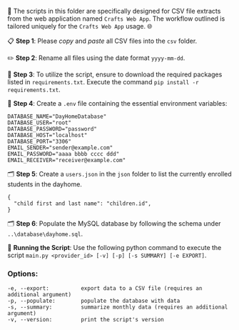 📁 The scripts in this folder are specifically designed for CSV file extracts from the web application named `Crafts Web App`. The workflow outlined is tailored uniquely for the `Crafts Web App` usage. 🌐

📋 **Step 1**: Please _copy_ and _paste_ all CSV files into the `csv` folder.

✏️ **Step 2**: Rename all files using the date format `yyyy-mm-dd`.

🔧 **Step 3**: To utilize the script, ensure to download the required packages listed in `requirements.txt`. Execute the command `pip install -r requirements.txt`.

📝 **Step 4**: Create a `.env` file containing the essential environment variables:

```
DATABASE_NAME="DayHomeDatabase"
DATABASE_USER="root"
DATABASE_PASSWORD="password"
DATABASE_HOST="localhost"
DATABASE_PORT="3306"
EMAIL_SENDER="sender@example.com"
EMAIL_PASSWORD="aaaa bbbb cccc ddd"
EMAIL_RECEIVER="receiver@example.com"
```

🗂️ **Step 5**: Create a `users.json` in the `json` folder to list the currently enrolled students in the dayhome.

```
{
  "child first and last name": "children.id",
}
```

🗂️ **Step 6**: Populate the MySQL database by following the schema under `..\database\dayhome.sql`.

🚀 **Running the Script**: Use the following python command to execute the script `main.py <provider_id> [-v] [-p] [-s SUMMARY] [-e EXPORT]`.

### Options:

    -e, --export:          export data to a CSV file (requires an additional argument)
    -p, --populate:        populate the database with data
    -s, --summary:         summarize monthly data (requires an additional argument)
    -v, --version:         print the script's version
